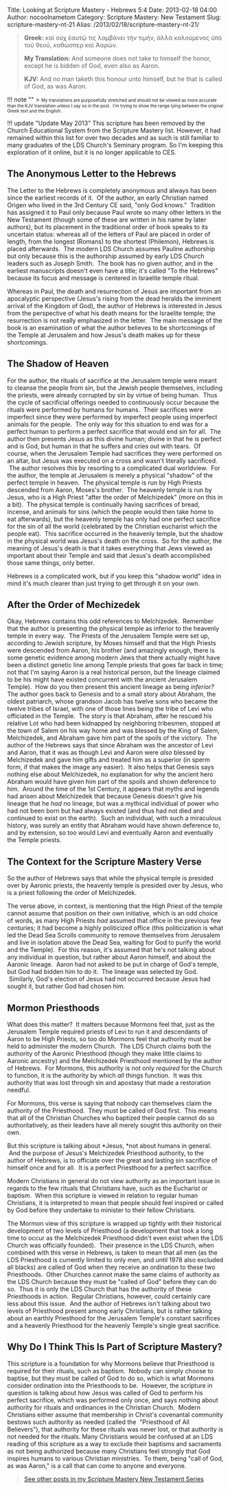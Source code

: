 Title: Looking at Scripture Mastery - Hebrews 5:4
Date: 2013-02-18 04:00
Author: nocoolnametom
Category: Scripture Mastery: New Testament
Slug: scripture-mastery-nt-21
Alias: /2013/02/18/scripture-mastery-nt-21/

> **Greek:**
>  καὶ οὐχ ἑαυτῷ τις λαμβάνει τὴν τιμήν, ἀλλὰ καλούμενος ὑπὸ τοῦ θεοῦ, καθώσπερ καὶ Ἀαρών.
>
> **My Translation:**
>  And someone does not take to himself the honor, except he is bidden of God, even also as Aaron.
>
> **KJV:**
>  And no man taketh this honour unto himself, but he that is called of God, as was Aaron.

!!! note ""
     > <span style="font-size: x-small;">My translations are purposefully stretched and should not be viewed as more accurate than the KJV translation unless I say so in the post.  I'm trying to show the range lying between the original Greek text and the English.</span>

!!! update "Update May 2013"
     This scripture has been removed by the Church Educational System from the Scripture Mastery list. However, it had remained within this list for over two decades and as such is still familiar to many graduates of the LDS Church's Seminary program. So I'm keeping this exploration of it online, but it is no longer applicable to CES.

The Anonymous Letter to the Hebrews
-----------------------------------

The Letter to the Hebrews is completely anonymous and always has been since the earliest records of it.  Of the author, an early Christian named Origen who lived in the 3rd Century CE said, "only God knows."  Tradition has assigned it to Paul only because Paul wrote so many other letters in the New Testament (though some of these are written in his name by later authors), but its placement in the traditional order of book speaks to its uncertain status: whereas all of the letters of Paul are placed in order of length, from the longest (Romans) to the shortest (Philemon), Hebrews is placed afterwards.  The modern LDS Church assumes Pauline authorship but only because this is the authorship assumed by early LDS Church leaders such as Joseph Smith.  The book has no given author, and in the earliest manuscripts doesn't even have a title; it's called "To the Hebrews" because its focus and message is centered in Israelite temple ritual.

Whereas in Paul, the death and resurrection of Jesus are important from an apocalyptic perspective (Jesus's rising from the dead heralds the imminent arrival of the Kingdom of God), the author of Hebrews is interested in Jesus from the perspective of what his death means for the Israelite temple; the resurrection is not really emphasized in the letter.  The main message of the book is an examination of what the author believes to be shortcomings of the Temple at Jerusalem and how Jesus's death makes up for these shortcomings.

The Shadow of Heaven
--------------------

For the author, the rituals of sacrifice at the Jerusalem temple were meant to cleanse the people from sin, but the Jewish people themselves, including the priests, were already corrupted by sin by virtue of being human.  Thus the cycle of sacrificial offerings needed to continuously occur because the rituals were performed by humans for humans.  Their sacrifices were imperfect since they were performed by imperfect people using imperfect animals for the people.  The only way for this situation to end was for a perfect human to perform a perfect sacrifice that would end sin for all.  The author then presents Jesus as this divine human; divine in that he is perfect and is God, but human in that he suffers and cries out with tears.  Of course, when the Jerusalem Temple had sacrifices they were performed on an altar, but Jesus was executed on a cross and wasn't literally sacrificed.  The author resolves this by resorting to a complicated dual worldview.  For the author, the temple at Jerusalem is merely a physical "shadow" of the perfect temple in heaven.  The physical temple is run by High Priests descended from Aaron, Moses's brother.  The heavenly temple is run by Jesus, who is a High Priest "after the order of Melchizedek" (more on this in a bit).  The physical temple is continually having sacrifices of bread, incense, and animals for sins (which the people would then take home to eat afterwards), but the heavenly temple has only had one perfect sacrifice for the sin of all the world (celebrated by the Christian eucharist which the people eat).  This sacrifice occurred in the heavenly temple, but the shadow in the physical world was Jesus's death on the cross.  So for the author, the meaning of Jesus's death is that it takes everything that Jews viewed as important about their Temple and said that Jesus's death accomplished those same things, only better.

Hebrews is a complicated work, but if you keep this "shadow world" idea in mind it's much clearer than just trying to get through it on your own.

After the Order of Mechizedek
-----------------------------

Okay, Hebrews contains this odd references to Melchizedek.  Remember that the author is presenting the physical temple as inferior to the heavenly temple in every way.  The Priests of the Jerusalem Temple were set up, according to Jewish scripture, by Moses himself and that the High Priests were descended from Aaron, his brother (and amazingly enough, there is some genetic evidence among modern Jews that there actually might have been a distinct genetic line among Temple priests that goes far back in time; not that I'm saying Aaron is a real historical person, but the lineage claimed to be his might have existed concurrent with the ancient Jerusalem Temple).  How do you then present this ancient lineage as being *inferior?*  The author goes back to Genesis and to a small story about Abraham, the oldest patriarch, whose grandson Jacob has twelve sons who became the twelve tribes of Israel, with one of those lines being the tribe of Levi who officiated in the Temple.  The story is that Abraham, after he rescued his relative Lot who had been kidnapped by neighboring tribesmen, stopped at the town of Salem on his way home and was blessed by the King of Salem, Melchizedek, and Abraham gave him part of the spoils of the victory.  The author of the Hebrews says that since Abraham was the ancestor of Levi and Aaron, that it was as though Levi and Aaron were *also* blessed by Melchizedek and gave him gifts and treated him as a superior (in sperm form, if that makes the image any easier).  It also helps that Genesis says nothing else about Melchizedek, no explanation for why the ancient hero Abraham would have given him part of the spoils and shown deference to him.  Around the time of the 1st Century, it appears that myths and legends had arisen about Melchizedek that because Genesis doesn't give his lineage that he *had* no lineage, but was a mythical individual of power who had not been born but had always existed (and thus had not died and continued to exist on the earth).  Such an individual, with such a miraculous history, was surely an entity that Abraham would have shown deference to, and by extension, so too would Levi and eventually Aaron and eventually the Temple priests.

The Context for the Scripture Mastery Verse
-------------------------------------------

So the author of Hebrews says that while the physical temple is presided over by Aaronic priests, the heavenly temple is presided over by Jesus, who is a priest following the order of Melchizedek.

The verse above, in context, is mentioning that the High Priest of the temple cannot assume that position on their own initiative, which is an odd choice of words, as many High Priests *had* assumed that office in the previous few centuries; it had become a highly politicized office (this politicization is what led the Dead Sea Scrolls community to remove themselves from Jerusalem and live in isolation above the Dead Sea, waiting for God to purify the world and the Temple).  For this reason, it's assumed that he's not talking about any individual in question, but rather about Aaron himself, and about the Aaronic lineage.  Aaron had not asked to be put in charge of God's temple, but God had bidden him to do it.  The lineage was selected by God.  Similarly, God's election of Jesus had not occurred because Jesus had sought it, but rather God had chosen him.

Mormon Priesthoods
------------------

What does this matter?  It matters because Mormons feel that, just as the Jerusalem Temple required priests of Levi to run it and descendants of Aaron to be High Priests, so too do Mormons feel that authority must be held to administer the modern Church.  The LDS Church claims both the authority of the Aaronic Priesthood (though they make little claims to Aaronic ancestry) and the Melchizedek Priesthood mentioned by the author of Hebrews.  For Mormons, this authority is not only *required* for the Church to function, it is the authority by which *all* things function.  It was this authority that was lost through sin and apostasy that made a restoration needful.

For Mormons, this verse is saying that nobody can themselves claim the authority of the Priesthood.  They must be called of God first.  This means that all of the Christian Churches who baptized their people cannot do so authoritatively, as their leaders have all merely sought this authority on their own.

But this scripture is talking about *Jesus, *not about humans in general.  And the purpose of Jesus's Melchizedek Priesthood authority, to the author of Hebrews, is to officiate over the great and lasting sin sacrifice of himself once and for all.  It is a perfect Priesthood for a perfect sacrifice.

Modern Christians in general do not view authority as an important issue in regards to the few rituals that Christians have, such as the Eucharist or baptism.  When this scripture *is* viewed in relation to regular human Christians, it is interpreted to mean that people should feel inspired or called by God before they undertake to minister to their fellow Christians.

The Mormon view of this scripture is wrapped up tightly with their historical development of two levels of Priesthood (a development that took a long time to occur as the Melchizedek Priesthood didn't even exist when the LDS Church was officially founded).  Their presence in the LDS Church, when combined with this verse in Hebrews, is taken to mean that all men (as the LDS Priesthood is currently limited to only men, and until 1978 also excluded all blacks) are called of God when they receive an ordination to these two Priesthoods.  Other Churches cannot make the same claims of authority as the LDS Church because they must be "called of God" before they can do so.  Thus it is only the LDS Church that has the authority of these Priesthoods in action.  Regular Christians, however, could certainly care less about this issue.  And the author of Hebrews isn't talking about two levels of Priesthood present among early Christians, but is rather talking about an earthly Priesthood for the Jerusalem Temple's constant sacrifices and a heavenly Priesthood for the heavenly Temple's single great sacrifice.

Why Do I Think This Is Part of Scripture Mastery?
-------------------------------------------------

This scripture is a foundation for why Mormons believe that Priesthood is required for their rituals, such as baptism.  Nobody can simply choose to baptise, but they must be called of God to do so, which is what Mormons consider ordination into the Priesthoods to be.  However, the scripture in question is talking about how Jesus was called of God to perform his perfect sacrifice, which was performed only once, and says nothing about authority for rituals and ordinances in the Christian Church.  Modern Christians either assume that membership in Christ's covenantal community bestows such authority as needed (called the  "Priesthood of All Believers"), that authority for these rituals was never lost, or that authority is not needed for the rituals. Many Christians would be confused at an LDS reading of this scripture as a way to exclude their baptisms and sacraments as not being authorized because many Christians feel strongly that God inspires humans to various Christian ministries.  To them, being "call of God, as was Aaron," is a call that can come to anyone and everyone.

> [See other posts in my Scripture Mastery New Testament Series][]

[See other posts in my Scripture Mastery New Testament Series]: |filename|pages/scripture-mastery-new-testament.md "Scripture Mastery: New Testament"
